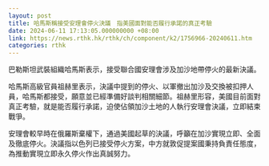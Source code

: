 ```yaml
---
layout: post
title: 哈馬斯稱接受安理會停火決議　指美國面對能否履行承諾的真正考驗
date: 2024-06-11 17:13:05.000000000 +08:00
link: https://news.rthk.hk/rthk/ch/component/k2/1756966-20240611.htm
categories: rthk
---
```


巴勒斯坦武裝組織哈馬斯表示，接受聯合國安理會涉及加沙地帶停火的最新決議。

哈馬斯高級官員祖赫里表示，決議中提到的停火、以軍撤出加沙及交換被扣押人員，哈馬斯都接受，願意並已經準備好談判相關細節。祖赫里形容，美國目前面對真正考驗，就是能否履行承諾，迫使佔領加沙土地的人執行安理會決議，立即結束戰爭。

安理會較早時在俄羅斯棄權下，通過美國起草的決議，呼籲在加沙實現立即、全面及徹底停火。決議指以色列已接受停火方案，中方就敦促提案國秉持負責任態度，為推動實現立即永久停火作出真誠努力。

